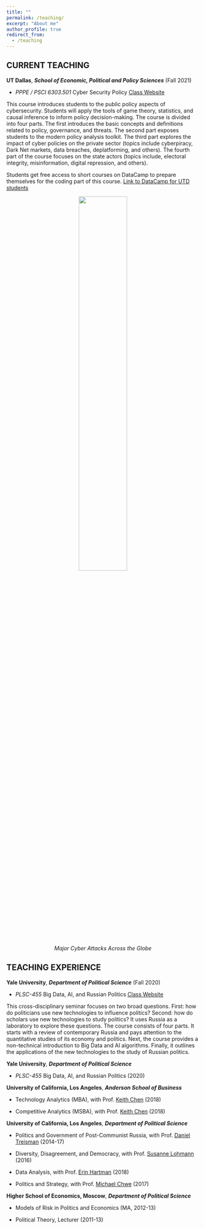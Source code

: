 ```yaml
---
title: ""
permalink: /teaching/
excerpt: "About me"
author_profile: true
redirect_from: 
  - /teaching
---
```

 
## CURRENT TEACHING 

**UT Dallas**, ***School of Economic, Political and Policy Sciences*** (Fall 2021) 

  * *PPPE / PSCI 6303.501* Cyber Security Policy  [Class Website](https://elearning.utdallas.edu/webapps/blackboard/content/listContentEditable.jsp?content_id=_4287675_1&course_id=_210379_1)

This course introduces students to the public policy aspects of cybersecurity. Students will apply the tools of game theory, statistics, and causal inference to inform policy decision-making. The course is divided into four parts. The first introduces the basic concepts and definitions related to policy, governance, and threats. The second part exposes students to the modern policy analysis toolkit. The third part explores the impact of cyber policies on the private sector (topics include cyberpiracy, Dark Net markets, data breaches, deplatforming, and others). The fourth part of the course focuses on the state actors (topics include, electoral integrity, misinformation, digital repression, and others).

Students get free access to short courses on DataCamp to prepare themselves for the coding part of this course. [Link to DataCamp for UTD students](https://app.datacamp.com/groups/cyber-security-policy/)


<center>
<img src="http://asobolev.com/files/figs/major-cyber-attacks.gif" style="height:50%;">
<figcaption><i>Major Cyber Attacks Across the Globe</i></figcaption>
</center>

## TEACHING EXPERIENCE

**Yale University**, ***Department of Political Science*** (Fall 2020)

  * *PLSC-455* Big Data, AI, and Russian Politics [Class Website](https://yale.instructure.com/courses/60670)

This cross-disciplinary seminar focuses on two broad questions. First: how do politicians use new technologies to influence politics? Second: how do scholars use new technologies to study politics? It uses Russia as a laboratory to explore these questions. The course consists of four parts. It starts with a review of contemporary Russia and pays attention to the quantitative studies of its economy and politics. Next, the course provides a non-technical introduction to Big Data and AI algorithms. Finally, it outlines the applications of the new technologies to the study of Russian politics.


**Yale University**, ***Department of Political Science*** 

  * *PLSC-455* Big Data, AI, and Russian Politics (2020)

**University of California, Los Angeles**, ***Anderson School of Business***

  * Technology Analytics (MBA), with Prof. [Keith Chen](http://www.anderson.ucla.edu/faculty/keith.chen/) (2018)

  * Competitive Analytics (MSBA), with Prof. [Keith Chen](http://www.anderson.ucla.edu/faculty/keith.chen/) (2018)

**University of California, Los Angeles**, ***Department of Political Science***

  * Politics and Government of Post-Communist Russia, with Prof. [Daniel Treisman](https://www.danieltreisman.org/) (2014-17)

  * Diversity, Disagreement, and Democracy, with Prof. [Susanne Lohmann](https://luskin.ucla.edu/person/susanne-lohmann/) (2016)

  * Data Analysis, with Prof. [Erin Hartman](http://www.erinhartman.com/) (2018)

  * Politics and Strategy, with Prof. [Michael Chwe](http://chwe.net/michael/) (2017)

**Higher School of Economics, Moscow**,  ***Department of Political Science***

  * Models of Risk in Politics and Economics (MA, 2012-13)

  * Political Theory, Lecturer (2011-13)
